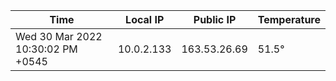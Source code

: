 | Time     | Local IP | Public IP | Temperature |
| ----------- | ----------- | ----------- | ----------- |
| Wed 30 Mar 2022 10:30:02 PM +0545      | 10.0.2.133     | 163.53.26.69  | 51.5° |
